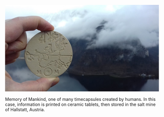 
![MOM](/timecapsules/MOM.jpg)

Memory of Mankind, one of many timecapsules created by humans. In this case, information is printed on ceramic tablets, then stored in the salt mine of Hallstatt, Austria.

